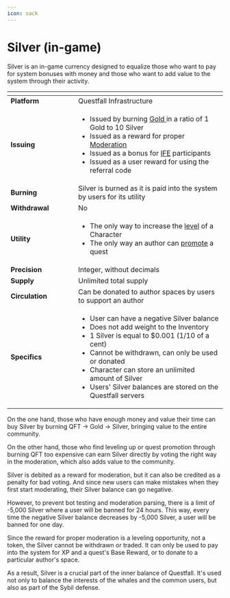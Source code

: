 ```yaml
---
icon: sack
---
```


# Silver (in-game)

Silver is an in-game currency designed to equalize those who want to pay for system bonuses with money and those who want to add value to the system through their activity.

<table data-header-hidden><thead><tr><th width="142"></th><th></th></tr></thead><tbody><tr><td><strong>Platform</strong></td><td>Questfall Infrastructure</td></tr><tr><td><strong>Issuing</strong></td><td><ul><li>Issued by burning <a href="gold-in-game.md">Gold </a>in a ratio of 1 Gold to 10 Silver</li><li>Issued as a reward for proper <a href="../quest-mining/community-moderation/">Moderation</a></li><li>Issued as a bonus for <a href="../roadmap/initial-funding-event.md">IFE</a> participants</li><li>Issued as a user reward for using the referral code</li></ul></td></tr><tr><td><strong>Burning</strong></td><td>Silver is burned as it is paid into the system by users for its utility</td></tr><tr><td><strong>Withdrawal</strong></td><td>No</td></tr><tr><td><strong>Utility</strong></td><td><ul><li>The only way to increase the <a href="../quest-mining/quest-completion-40/level.md">level</a> of a Character</li><li>The only way an author can <a href="../quest-mining/quest-creation-10/quest-promotion.md">promote</a> a quest</li></ul></td></tr><tr><td><strong>Precision</strong></td><td>Integer, without decimals</td></tr><tr><td><strong>Supply</strong></td><td>Unlimited total supply</td></tr><tr><td><strong>Circulation</strong></td><td>Can be donated to author spaces by users to support an author</td></tr><tr><td><strong>Specifics</strong></td><td><ul><li>User can have a negative Silver balance</li><li>Does not add weight to the Inventory</li><li>1 Silver is equal to $0.001 (1/10 of a cent)</li><li>Cannot be withdrawn, can only be used or donated</li><li>Character can store an unlimited amount of Silver</li><li>Users' Silver balances are stored on the Questfall servers</li></ul></td></tr></tbody></table>

On the one hand, those who have enough money and value their time can buy Silver by burning QFT -> Gold -> Silver, bringing value to the entire community.

On the other hand, those who find leveling up or quest promotion through burning QFT too expensive can earn Silver directly by voting the right way in the moderation, which also adds value to the community.

Silver is debited as a reward for moderation, but it can also be credited as a penalty for bad voting. And since new users can make mistakes when they first start moderating, their Silver balance can go negative.

However, to prevent bot testing and moderation parsing, there is a limit of -5,000 Silver where a user will be banned for 24 hours. This way, every time the negative Silver balance decreases by -5,000 Silver, a user will be banned for one day.

Since the reward for proper moderation is a leveling opportunity, not a token, the Silver cannot be withdrawn or traded. It can only be used to pay into the system for XP and a quest's Base Reward, or to donate to a particular author's space.

As a result, Silver is a crucial part of the inner balance of Questfall. It's used not only to balance the interests of the whales and the common users, but also as part of the Sybil defense.
